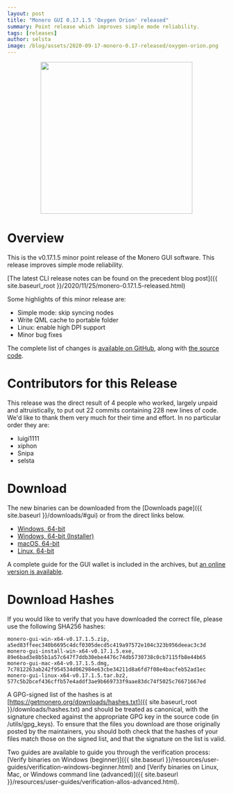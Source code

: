 ```yaml
---
layout: post
title: "Monero GUI 0.17.1.5 'Oxygen Orion' released"
summary: Point release which improves simple mode reliability.
tags: [releases]
author: selsta
image: /blog/assets/2020-09-17-monero-0.17-released/oxygen-orion.png
---
```


<div align="center">
    <img src="{{ page.image }}" width="350px">
</div>

# Overview

This is the v0.17.1.5 minor point release of the Monero GUI software. This release improves simple mode reliability.

[The latest CLI release notes can be found on the precedent blog post]({{ site.baseurl_root }}/2020/11/25/monero-0.17.1.5-released.html)

Some highlights of this minor release are:

- Simple mode: skip syncing nodes
- Write QML cache to portable folder
- Linux: enable high DPI support
- Minor bug fixes

The complete list of changes is [available on GitHub](https://github.com/monero-project/monero-gui/compare/v0.17.1.4...v0.17.1.5), along with [the source code](https://github.com/monero-project/monero-gui/tree/v0.17.1.5).

# Contributors for this Release

This release was the direct result of 4 people who worked, largely unpaid and altruistically, to put out 22 commits containing 228 new lines of code. We'd like to thank them very much for their time and effort. In no particular order they are:

- luigi1111
- xiphon
- Snipa
- selsta

# Download

The new binaries can be downloaded from the [Downloads page]({{ site.baseurl }}/downloads/#gui) or from the direct links below.

- [Windows, 64-bit](https://downloads.getmonero.org/gui/monero-gui-win-x64-v0.17.1.5.zip)
- [Windows, 64-bit (Installer)](https://downloads.getmonero.org/gui/monero-gui-install-win-x64-v0.17.1.5.exe)
- [macOS, 64-bit](https://downloads.getmonero.org/gui/monero-gui-mac-x64-v0.17.1.5.dmg)
- [Linux, 64-bit](https://downloads.getmonero.org/gui/monero-gui-linux-x64-v0.17.1.5.tar.bz2)

A complete guide for the GUI wallet is included in the archives, but [an online version is available](https://github.com/monero-ecosystem/monero-GUI-guide/blob/master/monero-GUI-guide.md).

# Download Hashes

If you would like to verify that you have downloaded the correct file, please use the following SHA256 hashes:

```
monero-gui-win-x64-v0.17.1.5.zip, a5ed83ffeec340b6695c4dcf0305decd5c419a97572e104c323b956deeac3c3d
monero-gui-install-win-x64-v0.17.1.5.exe, 89e6bad3e8b5b1a57c647f7ddb30ebe4476c74db5730738c0cb7115fb8e44b65
monero-gui-mac-x64-v0.17.1.5.dmg, 7c7812263ab242f954534d062984e63cbe34211d8a6fd7f08e4bacfeb52ad1ec
monero-gui-linux-x64-v0.17.1.5.tar.bz2, 577c5b2bcef436cffb57e4addf3ae9b669733f9aae83dc74f5025c76671667ed
```

A GPG-signed list of the hashes is at [https://getmonero.org/downloads/hashes.txt]({{ site.baseurl_root }}/downloads/hashes.txt) and should be treated as canonical, with the signature checked against the appropriate GPG key in the source code (in /utils/gpg_keys). To ensure that the files you download are those originally posted by the maintainers, you should both check that the hashes of your files match those on the signed list, and that the signature on the list is valid.

Two guides are available to guide you through the verification process: [Verify binaries on Windows (beginner)]({{ site.baseurl }}/resources/user-guides/verification-windows-beginner.html) and [Verify binaries on Linux, Mac, or Windows command line (advanced)]({{ site.baseurl }}/resources/user-guides/verification-allos-advanced.html).
